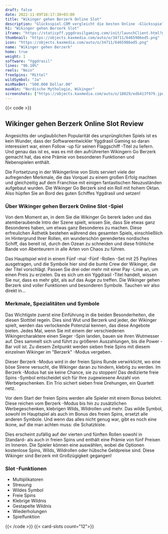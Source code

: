 ```yaml
---
draft: false
date: 2022-11-09T16:17:38+03:00
title: "Wikinger gehen Berzerk Online Slot"
description: "Glücksspiel.COM vergleicht die besten Online -Glücksspiel -Sites und -spiele der Kanada.  Unabhängige Produktbewertungen und exklusive Anmeldeangebote. Jetzt spielen!"
h1: "Wikinger gehen Berzerk Slot"
iframe: "https://staticpff.yggdrasilgaming.com/init/launchClient.html?gameid=7331&lang=en&curr=EUR&org=Demo&key=&channel=pc"
thumbnail: "https://objects.kaxmedia.com/auto/o/34711/6465986ed5.png"
icon: "https://objects.kaxmedia.com/auto/o/34711/6465986ed5.png"
name: "Wikinger gehen Berzerk"
home: true
weight: 1
software: "Yggdrasil"
lines: "96.10%"
reels: "Nein"
freeSpins: "Mittel"
wildSymbol: "Ja"
minMaxBet: "500.000 Dollar.00"
maxWin: "Nordische Mythologie, Wikinger"
screenshots: ["https://objects.kaxmedia.com/auto/o/18029/edb413f979.jpeg"]
---
```


{{< code >}}<h2>Wikinger gehen Berzerk Online Slot Review</h2><p>Angesichts der unglaublichen Popularität des ursprünglichen Spiels ist es kein Wunder, dass der Softwareentwickler Yggdrasil Gaming so daran interessiert war, einen Follow -up für seinen Flaggschiff -Titel zu liefern. Und genau das ist es, was es mit den aufrührerten Wikingern Go Berzerk gemacht hat, das eine Prämie von besonderen Funktionen und Nebenspielen enthält.</p><p>Die Fortsetzung in der Wikingerlinie von Slots serviert viele der aufregenden Merkmale, die das Vorquel zu einem großen Erfolg machten und gleichzeitig auf dem Franchise mit einigen fantastischen Neuzuständen aufgebaut wurden. Die Wikinger Go Berzerk sind ein Roll mit hohem Oktan. Also hüpfen Sie an Bord des guten Schiffes Yggdrasil und setzen!</p><h3>Über Wikinger gehen Berzerk Online Slot -Spiel</h3><p>Von dem Moment an, in dem Sie die Wikinger Go bererk laden und das atemberaubende Intro der Szene spielt, wissen Sie, dass Sie etwas ganz Besonderes haben, um etwas ganz Besonderes zu machen. Diese erfreulichen Ästhetik bestehen während des gesamten Spiels, einschließlich im Hintergrund Ihrer Rollen, ein wunderschön gerendertes nordisches Schiff, das bereit ist, durch den Ozean zu schneiden und diese fröhliche Bande von Abenteurern in alle Arten von Chaos zu führen.</p><p>Das Hauptspiel wird in einem Fünf -mal -Fünf -Rollen -Set mit 25 Paylines ausgetragen, und die Symbole hier sind die bunte Crew der Wikinger, die der Titel vorschlägt. Passen Sie drei oder mehr mit einer Pay -Linie an, um einen Preis zu erzielen. Da es sich um ein Yggdrasil -Titel handelt, wissen Sie nur, dass es mehr gibt, als auf das Auge zu treffen. Die Wikinger gehen Berzerk sind voller Funktionen und besonderen Symbole. Tauchen wir also direkt in…</p><h3>Merkmale, Spezialitäten und Symbole</h3><p>Das Wichtigste zuerst eine Einführung in die beiden Besonderheiten, die diesen Slottitel regeln. Dies sind Wut und Berzerk und jeder, der Wikinger spielt, werden das verlockende Potenzial kennen, das diese Angebote bieten. Jedes Mal, wenn Sie mit einem der verschiedenen Wikingercharaktere einen Sieger -Spin landen, bauen sie ihren Wutmesser auf. Dies sammelt sich und führt zu größeren Auszahlungen, bis die Power -Bar voll ist. Zu diesem Zeitpunkt werden sieben freie Spins mit diesem einzelnen Wikinger im "Berzerk" -Modus vergeben.</p><p>Dieser Berzerk -Modus wird in der freien Spins Runde verwirklicht, wo eine böse Sirene versucht, die Wikinger daran zu hindern, klebrig zu werden. Im Berzerk -Modus hat sie keine Chance, sie zu stoppen! Das dedizierte freie Spins -Symbol entscheidet sich für Ihre zugewiesene Anzahl von Werbegeschenken. Ein Trio sichert sieben freie Drehungen, ein Quartett netz.</p><p>Vor dem Start der freien Spins werden alle Spieler mit einem Bonus belohnt. Diese reichen vom Berzerk -Modus bis hin zu zusätzlichen Werbegeschenken, klebrigen Wilds, Wildrollen und mehr. Das wilde Symbol, sowohl im Hauptspiel als auch im Bonus des freien Spins, ersetzt alle anderen Symbole. Und wenn das alles nicht genug war, gibt es noch eine Ikone, auf die man achten muss: die Schatzkiste.</p><p>Dies erscheint zufällig auf der vierten und fünften Rollen sowohl in Standard- als auch in freien Spins und enthält eine Prämie von fünf Preisen im Inneren. Die Spieler können eine auswählen, wobei die Optionen kostenlose Spins, Wilds, Wildrollen oder hübsche Geldpreise sind. Diese Wikinger sind Berzerk mit Großzügigkeit gegangen!</p><h3>
Slot -Funktionen</h3><ul>
<li></span>
Multiplikatoren</li>
<li></span>
Streuung</li>
<li></span>
Wildes Symbol</li>
<li></span>
Freie Spins</li>
<li></span>
Klebrige Wildnis</li>
<li></span>
Gestapelte Wildnis</li>
<li></span>
Wiederholungen</li>
<li></span>
Spielfunktion</li></ul>{{< /code >}}
{{< card-slots count="12">}}